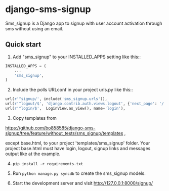 django-sms-signup
=================

Sms_signup is a Django app to signup with user account
activation through sms without using an email. 

Quick start
-----------

1. Add "sms_signup" to your INSTALLED_APPS setting like this::

```python
INSTALLED_APPS = (
    ...
    'sms_signup',
)
```

2. Include the polls URLconf in your project urls.py like this::

```python
url(r'^signup/', include('sms_signup.urls')),
url(r'^logout/$', 'django.contrib.auth.views.logout', {'next_page': '/'}, name='logout'),
url(r'^login/$',  LoginView.as_view(), name='login'),
```

3. Copy templates from

https://github.com/bo858585/django-sms-signup/tree/feature/without_tests/sms_signup/templates ,

except base.html, to your project 'templates/sms_signup' folder.
Your project base.html must have login, logout, signup links and messages output like at the example.

4. `pip install -r requirements.txt`

5. Run `python manage.py syncdb` to create the sms_signup models.

6. Start the development server and visit http://127.0.0.1:8000/signup/
